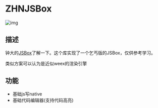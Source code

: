 # ZHNJSBox

![img](https://raw.githubusercontent.com/zhnnnnn/ZHNJSBox/master/jsbox.gif)

## 描述
钟大的[JSBox](https://itunes.apple.com/cn/app/jsbox-%E5%88%9B%E9%80%A0%E4%BD%A0%E8%87%AA%E5%B7%B1%E7%9A%84%E5%B7%A5%E5%85%B7/id1312014438?mt=8)了解一下。这个库实现了一个乞丐版的JSBox，仅供参考学习。

类似方案可以认为是近似weex的渲染引擎

## 功能
+ 基础js写native
+ 基础代码编辑器(支持代码高亮)

